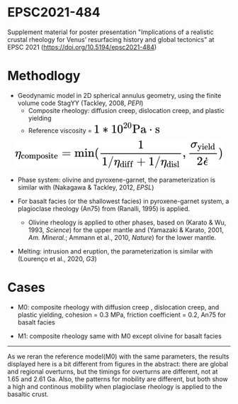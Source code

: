 # EPSC2021-484
Supplement material for poster presentation "Implications of a realistic crustal rheology for Venus’ resurfacing history and global tectonics" at EPSC 2021 (https://doi.org/10.5194/epsc2021-484)

# Methodlogy
- Geodynamic model in 2D spherical annulus geometry, using the finite volume code StagYY (Tackley, 2008, *PEPI*) 
  - Composite rheology: diffusion creep, dislocation creep, and plastic yielding
  - Reference viscosity = <!-- $1*10^{20} \mathrm{Pa\cdot s}$ --> <img style="transform: translateY(0.1em); background: white;" src="svg/vMnZfz6iHW.svg"> 
<!-- $$
\eta_{\mathrm{composite}} = \min(\frac{1}{1/\eta_{\mathrm{diff}}+1/\eta_{\mathrm{disl}}}, \frac{\sigma_{\mathrm{yield}}}{2\dot{\epsilon}})
$$ --> 
  

<div align="center"><img style="background: white;" src="svg/gkh4VP6oyO.svg"></div> 

- Phase system: olivine and pyroxene-garnet, the parameterization is similar with (Nakagawa & Tackley, 2012, *EPSL*)

- For basalt facies (or the shallowest facies) in pyroxene-garnet system, a plagioclase rheology (An75) from (Ranalli, 1995) is applied.
  - Olivine rheology is applied to other phases, based on (Karato & Wu, 1993, *Science*) for the upper mantle and (Yamazaki & Karato, 2001, *Am. Mineral.*; Ammann et al., 2010, *Nature*) for the lower mantle.

- Melting: intrusion and eruption, the parameterization is similar with (Lourenço et al., 2020, *G3*)



# Cases
- M0: composite rheology with diffusion creep , dislocation creep, and plastic yielding, cohesion = 0.3 MPa, friction coefficient = 0.2, An75 for basalt facies

- M1: composite rheology same with M0 except olivine for basalt facies 



---
As we reran the reference model(M0) with the same parameters, the results displayed here is a bit different from figures in the abstract: there are global and regional overturns, but the timings for overturns are different, not at 1.65 and 2.61 Ga. Also, the patterns for mobility are different, but both show a high and continous mobility when plagioclase rheology is applied to the basaltic crust.


